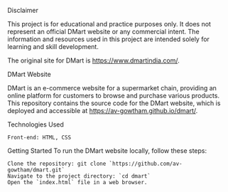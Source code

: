 Disclaimer

This project is for educational and practice purposes only. It does not represent an official DMart website or any commercial intent. The information and resources used in this project are intended solely for learning and skill development.

The original site for DMart is https://www.dmartindia.com/.

DMart Website

DMart is an e-commerce website for a supermarket chain, providing an online platform for customers to browse and purchase various products. This repository contains the source code for the DMart website, which is deployed and accessible at https://av-gowtham.github.io/dmart/.

Technologies Used

    Front-end: HTML, CSS

Getting Started
To run the DMart website locally, follow these steps:

    Clone the repository: git clone `https://github.com/av-gowtham/dmart.git`
    Navigate to the project directory: `cd dmart`
    Open the `index.html` file in a web browser.
